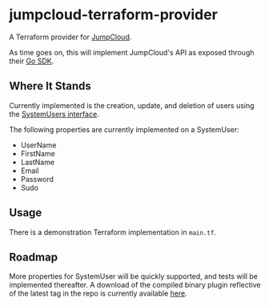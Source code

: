 # jumpcloud-terraform-provider

A Terraform provider for [JumpCloud](https://jumpcloud.com).

As time goes on, this will implement JumpCloud's API as exposed through their [Go SDK](https://github.com/TheJumpCloud/jcapi).

## Where It Stands

Currently implemented is the creation, update, and deletion of users using the [SystemUsers interface](https://github.com/TheJumpCloud/JumpCloudAPI#system-users).

The following properties are currently implemented on a SystemUser:

*  UserName
*  FirstName
*  LastName
*  Email
*  Password
*  Sudo

## Usage

There is a demonstration Terraform implementation in `main.tf`.

## Roadmap

More properties for SystemUser will be quickly supported, and tests will be implemented thereafter.  A download of the compiled binary plugin reflective of the latest tag in the repo is currently available [here](https://bradcod.es/down/terraform-provider-jumpcloud).